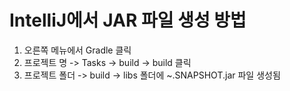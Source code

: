 # IntelliJ에서 JAR 파일 생성 방법
1. 오른쪽 메뉴에서 Gradle 클릭
2. 프로젝트 명 -> Tasks -> build -> build 클릭
3. 프로젝트 폴더 -> build -> libs 폴더에 ~.SNAPSHOT.jar 파일 생성됨
